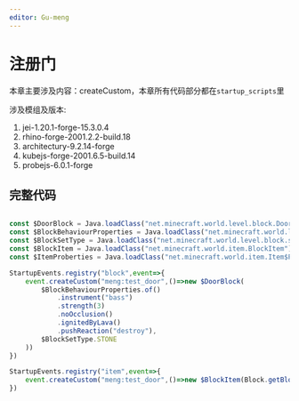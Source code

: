 ```yaml
---
editor: Gu-meng
---
```

# 注册门
本章主要涉及内容：createCustom，本章所有代码部分都在`startup_scripts`里

涉及模组及版本:
1. jei-1.20.1-forge-15.3.0.4
2. rhino-forge-2001.2.2-build.18
3. architectury-9.2.14-forge
4. kubejs-forge-2001.6.5-build.14
5. probejs-6.0.1-forge

## 完整代码
```js

const $DoorBlock = Java.loadClass("net.minecraft.world.level.block.DoorBlock")
const $BlockBehaviourProperties = Java.loadClass("net.minecraft.world.level.block.state.BlockBehaviour$Properties")
const $BlockSetType = Java.loadClass("net.minecraft.world.level.block.state.properties.BlockSetType")
const $BlockItem = Java.loadClass("net.minecraft.world.item.BlockItem")
const $ItemProberties = Java.loadClass("net.minecraft.world.item.Item$Properties")

StartupEvents.registry("block",event=>{
    event.createCustom("meng:test_door",()=>new $DoorBlock(
        $BlockBehaviourProperties.of()
            .instrument("bass")
            .strength(3)
            .noOcclusion()
            .ignitedByLava()
            .pushReaction("destroy"),
        $BlockSetType.STONE
    ))
})

StartupEvents.registry("item",event=>{
    event.createCustom("meng:test_door",()=>new $BlockItem(Block.getBlock("meng:test_door"),new $ItemProberties()))
})
```
